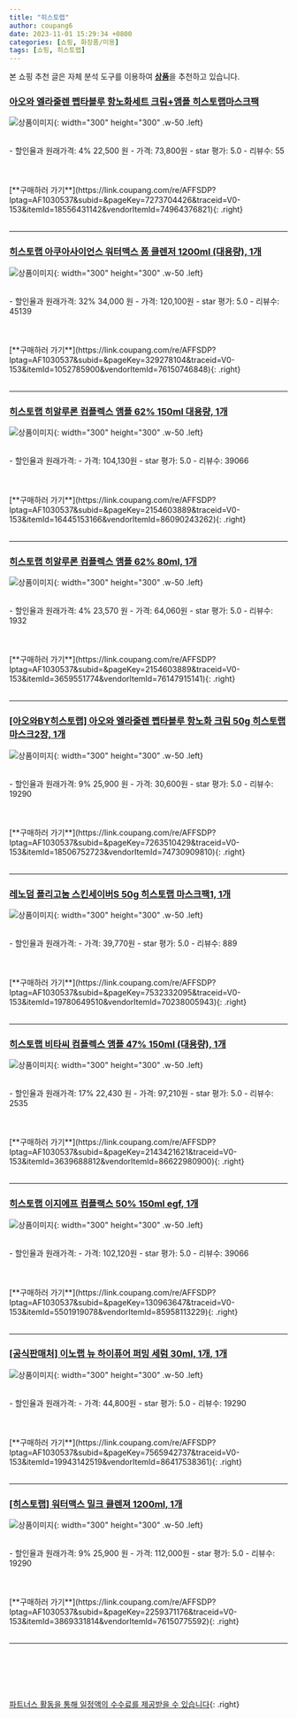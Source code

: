 ```yaml
---
title: "히스토랩"
author: coupang6
date: 2023-11-01 15:29:34 +0800
categories: [쇼핑, 화장품/미용]
tags: [쇼핑, 히스토랩]
---
```


본 쇼핑 추천 글은 자체 분석 도구를 이용하여 [**상품**](https://link.coupang.com/a/bao1ui)을 추천하고 있습니다.

### [아오와 엘라줄렌 펩타블루 항노화세트 크림+앰플 히스토랩마스크팩](https://link.coupang.com/re/AFFSDP?lptag=AF1030537&subid=&pageKey=7273704426&traceid=V0-153&itemId=18556431142&vendorItemId=74964376821)

![상품이미지](https://thumbnail10.coupangcdn.com/thumbnails/remote/230x230ex/image/vendor_inventory/d6c1/4a483a41fedd8f6f22b682a2d76572fdb6ca07c606682aa0e5c887a6ab3a.jpg){: width="300" height="300" .w-50 .left}


<br>
- 할인율과 원래가격: 4%  22,500   원
- 가격: 73,800원
- star 평가: 5.0
- 리뷰수: 55
<br>
<br>
<br>
<br>
[**구매하러 가기**](https://link.coupang.com/re/AFFSDP?lptag=AF1030537&subid=&pageKey=7273704426&traceid=V0-153&itemId=18556431142&vendorItemId=74964376821){: .right}
<br>
<br>

---

### [히스토랩 아쿠아사이언스 워터맥스 폼 클렌저 1200ml (대용량), 1개](https://link.coupang.com/re/AFFSDP?lptag=AF1030537&subid=&pageKey=329278104&traceid=V0-153&itemId=1052785900&vendorItemId=76150746848)

![상품이미지](https://thumbnail6.coupangcdn.com/thumbnails/remote/230x230ex/image/vendor_inventory/0ff7/0ab432069bdaed24933c51f9555324b1263aee5139300beb337cfb93777e.jpg){: width="300" height="300" .w-50 .left}


<br>
- 할인율과 원래가격: 32%  34,000   원
- 가격: 120,100원
- star 평가: 5.0
- 리뷰수: 45139
<br>
<br>
<br>
<br>
[**구매하러 가기**](https://link.coupang.com/re/AFFSDP?lptag=AF1030537&subid=&pageKey=329278104&traceid=V0-153&itemId=1052785900&vendorItemId=76150746848){: .right}
<br>
<br>

---

### [히스토랩 히알루론 컴플렉스 앰플 62% 150ml 대용량, 1개](https://link.coupang.com/re/AFFSDP?lptag=AF1030537&subid=&pageKey=2154603889&traceid=V0-153&itemId=16445153166&vendorItemId=86090243262)

![상품이미지](https://thumbnail7.coupangcdn.com/thumbnails/remote/230x230ex/image/vendor_inventory/80af/6b9a60d47efdc70c07ea8eea44fe47bbb8bf169f9d438a48386f6ccf5003.jpeg){: width="300" height="300" .w-50 .left}


<br>
- 할인율과 원래가격: 
- 가격: 104,130원
- star 평가: 5.0
- 리뷰수: 39066
<br>
<br>
<br>
<br>
[**구매하러 가기**](https://link.coupang.com/re/AFFSDP?lptag=AF1030537&subid=&pageKey=2154603889&traceid=V0-153&itemId=16445153166&vendorItemId=86090243262){: .right}
<br>
<br>

---

### [히스토랩 히알루론 컴플렉스 앰플 62% 80ml, 1개](https://link.coupang.com/re/AFFSDP?lptag=AF1030537&subid=&pageKey=2154603889&traceid=V0-153&itemId=3659551774&vendorItemId=76147915141)

![상품이미지](https://thumbnail7.coupangcdn.com/thumbnails/remote/230x230ex/image/vendor_inventory/8c8f/1119a3ed96925d01e1b91600691baf2b775879ab0655774baad8b016aebd.jpg){: width="300" height="300" .w-50 .left}


<br>
- 할인율과 원래가격: 4%  23,570   원
- 가격: 64,060원
- star 평가: 5.0
- 리뷰수: 1932
<br>
<br>
<br>
<br>
[**구매하러 가기**](https://link.coupang.com/re/AFFSDP?lptag=AF1030537&subid=&pageKey=2154603889&traceid=V0-153&itemId=3659551774&vendorItemId=76147915141){: .right}
<br>
<br>

---

### [[아오와BY히스토랩] 아오와 엘라줄렌 펩타블루 항노화 크림 50g 히스토랩마스크2장, 1개](https://link.coupang.com/re/AFFSDP?lptag=AF1030537&subid=&pageKey=7263510429&traceid=V0-153&itemId=18506752723&vendorItemId=74730909810)

![상품이미지](https://thumbnail8.coupangcdn.com/thumbnails/remote/230x230ex/image/vendor_inventory/c2f5/39fe17e8fc968d56f821090f55505a688288f07e8d7d1eb6da240cb0c11b.jpg){: width="300" height="300" .w-50 .left}


<br>
- 할인율과 원래가격: 9%  25,900   원
- 가격: 30,600원
- star 평가: 5.0
- 리뷰수: 19290
<br>
<br>
<br>
<br>
[**구매하러 가기**](https://link.coupang.com/re/AFFSDP?lptag=AF1030537&subid=&pageKey=7263510429&traceid=V0-153&itemId=18506752723&vendorItemId=74730909810){: .right}
<br>
<br>

---

### [레노덤 폴리고눔 스킨세이버S 50g 히스토랩 마스크팩1, 1개](https://link.coupang.com/re/AFFSDP?lptag=AF1030537&subid=&pageKey=7532332095&traceid=V0-153&itemId=19780649510&vendorItemId=70238005943)

![상품이미지](https://thumbnail7.coupangcdn.com/thumbnails/remote/230x230ex/image/vendor_inventory/f259/a56bbf8b8d46ffe13d2f4ead4f78b4ec87ba92d14f9ca2f2ee93d9ca8334.jpg){: width="300" height="300" .w-50 .left}


<br>
- 할인율과 원래가격: 
- 가격: 39,770원
- star 평가: 5.0
- 리뷰수: 889
<br>
<br>
<br>
<br>
[**구매하러 가기**](https://link.coupang.com/re/AFFSDP?lptag=AF1030537&subid=&pageKey=7532332095&traceid=V0-153&itemId=19780649510&vendorItemId=70238005943){: .right}
<br>
<br>

---

### [히스토랩 비타씨 컴플렉스 앰플 47% 150ml (대용량), 1개](https://link.coupang.com/re/AFFSDP?lptag=AF1030537&subid=&pageKey=2143421621&traceid=V0-153&itemId=3639688812&vendorItemId=86622980900)

![상품이미지](https://thumbnail10.coupangcdn.com/thumbnails/remote/230x230ex/image/vendor_inventory/442d/a9902136969944a684fce099fe68a66ac0af48cd0ed1a7d13d1a3f6afbb0.jpeg){: width="300" height="300" .w-50 .left}


<br>
- 할인율과 원래가격: 17%  22,430   원
- 가격: 97,210원
- star 평가: 5.0
- 리뷰수: 2535
<br>
<br>
<br>
<br>
[**구매하러 가기**](https://link.coupang.com/re/AFFSDP?lptag=AF1030537&subid=&pageKey=2143421621&traceid=V0-153&itemId=3639688812&vendorItemId=86622980900){: .right}
<br>
<br>

---

### [히스토랩 이지에프 컴플랙스 50% 150ml egf, 1개](https://link.coupang.com/re/AFFSDP?lptag=AF1030537&subid=&pageKey=130963647&traceid=V0-153&itemId=5501919078&vendorItemId=85958113229)

![상품이미지](https://thumbnail8.coupangcdn.com/thumbnails/remote/230x230ex/image/vendor_inventory/6bb3/9ac2c8e076c6f1d072ae7a6a793e6cf3c68eca309f5880977b2f5e24edff.png){: width="300" height="300" .w-50 .left}


<br>
- 할인율과 원래가격: 
- 가격: 102,120원
- star 평가: 5.0
- 리뷰수: 39066
<br>
<br>
<br>
<br>
[**구매하러 가기**](https://link.coupang.com/re/AFFSDP?lptag=AF1030537&subid=&pageKey=130963647&traceid=V0-153&itemId=5501919078&vendorItemId=85958113229){: .right}
<br>
<br>

---

### [[공식판매처] 이노랩 뉴 하이퓨어 퍼밍 세럼 30ml, 1개, 1개](https://link.coupang.com/re/AFFSDP?lptag=AF1030537&subid=&pageKey=7565942737&traceid=V0-153&itemId=19943142519&vendorItemId=86417538361)

![상품이미지](https://thumbnail6.coupangcdn.com/thumbnails/remote/230x230ex/image/vendor_inventory/2a3b/6734a42f8c181d937db933f927a2986e1460e3b218fbed42209a95ba44cb.png){: width="300" height="300" .w-50 .left}


<br>
- 할인율과 원래가격: 
- 가격: 44,800원
- star 평가: 5.0
- 리뷰수: 19290
<br>
<br>
<br>
<br>
[**구매하러 가기**](https://link.coupang.com/re/AFFSDP?lptag=AF1030537&subid=&pageKey=7565942737&traceid=V0-153&itemId=19943142519&vendorItemId=86417538361){: .right}
<br>
<br>

---

### [[히스토랩] 워터맥스 밀크 클렌져 1200ml, 1개](https://link.coupang.com/re/AFFSDP?lptag=AF1030537&subid=&pageKey=2259371176&traceid=V0-153&itemId=3869331814&vendorItemId=76150775592)

![상품이미지](https://thumbnail8.coupangcdn.com/thumbnails/remote/230x230ex/image/vendor_inventory/9d3f/6527365e5573eb7373db671424958f3fe00f0ffaaca7853125c2d814f58f.jpg){: width="300" height="300" .w-50 .left}


<br>
- 할인율과 원래가격: 9%  25,900   원
- 가격: 112,000원
- star 평가: 5.0
- 리뷰수: 19290
<br>
<br>
<br>
<br>
[**구매하러 가기**](https://link.coupang.com/re/AFFSDP?lptag=AF1030537&subid=&pageKey=2259371176&traceid=V0-153&itemId=3869331814&vendorItemId=76150775592){: .right}
<br>
<br>

---
<br><br><br><br><br> [파트너스 활동을 통해 일정액의 수수료를 제공받을 수 있습니다](https://link.coupang.com/a/bao1ui){: .right}